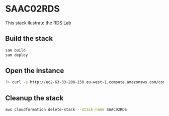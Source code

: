 # SAAC02RDS


This stack ilustrate the RDS Lab

## Build the stack

```bash
sam build
sam deploy 
```

## Open the instance

```bash
?> curl -s http://ec2-63-33-208-150.eu-west-1.compute.amazonaws.com/connect.php

```


## Cleanup the stack

```bash
aws cloudformation delete-stack --stack-name SAAC02RDS
```
